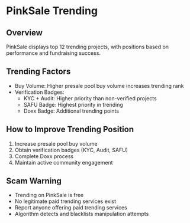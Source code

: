 # PinkSale Trending

## Overview
PinkSale displays top 12 trending projects, with positions based on performance and fundraising success.

## Trending Factors
- Buy Volume: Higher presale pool buy volume increases trending rank
- Verification Badges:
  - KYC + Audit: Higher priority than non-verified projects
  - SAFU Badge: Highest priority in trending
  - Doxx Badge: Additional trending points

## How to Improve Trending Position
1. Increase presale pool buy volume
2. Obtain verification badges (KYC, Audit, SAFU)
3. Complete Doxx process
4. Maintain active community engagement

## Scam Warning
- Trending on PinkSale is free
- No legitimate paid trending services exist
- Report anyone offering paid trending services
- Algorithm detects and blacklists manipulation attempts
